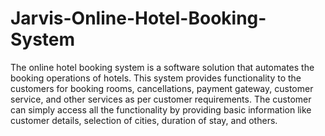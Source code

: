 # Jarvis-Online-Hotel-Booking-System
The online hotel booking system is a software solution that automates the booking operations of hotels. This system provides functionality to the customers for booking rooms, cancellations, payment gateway, customer service, and other services as per customer requirements. The customer can simply access all the functionality by providing basic information like customer details, selection of cities, duration of stay, and others.
